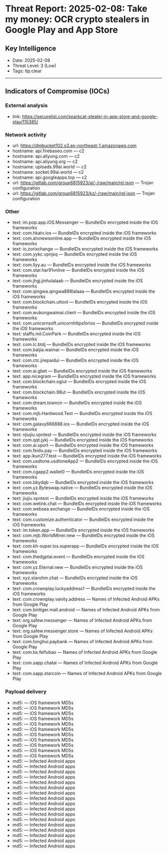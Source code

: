 # Threat Report: 2025-02-08: Take my money: OCR crypto stealers in Google Play and App Store


## Key Intelligence
* Date: 2025-02-08
* Threat Level: 3 (Low)
* Tags: tlp:clear

---

## Indicators of Compromise (IOCs)
### External analysis
* link: https://securelist.com/sparkcat-stealer-in-app-store-and-google-play/115385/

### Network activity
* url: https://dmbucket102.s3.ap-northeast-1.amazonaws.com
* hostname: api.firebaseo.com — c2
* hostname: api.aliyung.com — c2
* hostname: api.aliyung.org — c2
* hostname: uploads.99ai.world — c2
* hostname: socket.99ai.world — c2
* hostname: api.googleapps.top — c2
* url: https://gitlab.com/group6815923/ai/-/raw/main/rel.json — Trojan configuration
* url: https://gitlab.com/group6815923/kz/-/raw/main/rel.json — Trojan configuration

### Other
* text: im.pop.app.iOS.Messenger — BundleIDs encrypted inside the iOS frameworks
* text: com.hkatv.ios — BundleIDs encrypted inside the iOS frameworks
* text: com.atvnewsonline.app — BundleIDs encrypted inside the iOS frameworks
* text: io.zorixchange — BundleIDs encrypted inside the iOS frameworks
* text: com.yykc.vpnjsq — BundleIDs encrypted inside the iOS frameworks
* text: com.llyy.au — BundleIDs encrypted inside the iOS frameworks
* text: com.star.har91vnlive — BundleIDs encrypted inside the iOS frameworks
* text: com.jhgj.jinhulalaab — BundleIDs encrypted inside the iOS frameworks
* text: com.qingwa.qingwa888lalaaa — BundleIDs encrypted inside the iOS frameworks
* text: com.blockchain.uttool — BundleIDs encrypted inside the iOS frameworks
* text: com.wukongwaimai.client — BundleIDs encrypted inside the iOS frameworks
* text: com.unicornsoft.unicornhttpsforios — BundleIDs encrypted inside the iOS frameworks
* text: staffs.mil.CoinPark — BundleIDs encrypted inside the iOS frameworks
* text: com.lc.btdj — BundleIDs encrypted inside the iOS frameworks
* text: com.baijia.waimai — BundleIDs encrypted inside the iOS frameworks
* text: com.ctc.jirepaidui — BundleIDs encrypted inside the iOS frameworks
* text: com.ai.gbet — BundleIDs encrypted inside the iOS frameworks
* text: app.nicegram — BundleIDs encrypted inside the iOS frameworks
* text: com.blockchain.ogiut — BundleIDs encrypted inside the iOS frameworks
* text: com.blockchain.98ut — BundleIDs encrypted inside the iOS frameworks
* text: com.dream.towncn — BundleIDs encrypted inside the iOS frameworks
* text: com.mjb.Hardwood.Test — BundleIDs encrypted inside the iOS frameworks
* text: com.galaxy666888.ios — BundleIDs encrypted inside the iOS frameworks
* text: njiujiu.vpntest — BundleIDs encrypted inside the iOS frameworks
* text: com.qqt.jykj — BundleIDs encrypted inside the iOS frameworks
* text: com.ai.sport — BundleIDs encrypted inside the iOS frameworks
* text: com.feidu.pay — BundleIDs encrypted inside the iOS frameworks
* text: app.ikun277.test — BundleIDs encrypted inside the iOS frameworks
* text: com.usdtone.usdtoneApp2 — BundleIDs encrypted inside the iOS frameworks
* text: com.cgapp2.wallet0 — BundleIDs encrypted inside the iOS frameworks
* text: com.bbydqb — BundleIDs encrypted inside the iOS frameworks
* text: com.yz.Byteswap.native — BundleIDs encrypted inside the iOS frameworks
* text: jiujiu.vpntest — BundleIDs encrypted inside the iOS frameworks
* text: com.wetink.chat — BundleIDs encrypted inside the iOS frameworks
* text: com.websea.exchange — BundleIDs encrypted inside the iOS frameworks
* text: com.customize.authenticator — BundleIDs encrypted inside the iOS frameworks
* text: im.token.app — BundleIDs encrypted inside the iOS frameworks
* text: com.mjb.WorldMiner.new — BundleIDs encrypted inside the iOS frameworks
* text: com.kh-super.ios.superapp — BundleIDs encrypted inside the iOS frameworks
* text: com.thedgptai.event — BundleIDs encrypted inside the iOS frameworks
* text: com.yz.Eternal.new — BundleIDs encrypted inside the iOS frameworks
* text: xyz.starohm.chat — BundleIDs encrypted inside the iOS frameworks
* text: com.crownplay.luckyaddress1 — BundleIDs encrypted inside the iOS frameworks
* text: com.crownplay.vanity.address — Names of Infected Android APKs from Google Play
* text: com.bintiger.mall.android — Names of Infected Android APKs from Google Play
* text: org.safew.messenger — Names of Infected Android APKs from Google Play
* text: org.safew.messenger.store — Names of Infected Android APKs from Google Play
* text: com.tonghui.paybank — Names of Infected Android APKs from Google Play
* text: com.bs.feifubao — Names of Infected Android APKs from Google Play
* text: com.sapp.chatai — Names of Infected Android APKs from Google Play
* text: com.sapp.starcoin — Names of Infected Android APKs from Google Play

### Payload delivery
* md5: <md5> — iOS framework MD5s
* md5: <md5> — iOS framework MD5s
* md5: <md5> — iOS framework MD5s
* md5: <md5> — iOS framework MD5s
* md5: <md5> — iOS framework MD5s
* md5: <md5> — iOS framework MD5s
* md5: <md5> — iOS framework MD5s
* md5: <md5> — iOS framework MD5s
* md5: <md5> — iOS framework MD5s
* md5: <md5> — iOS framework MD5s
* md5: <md5> — iOS framework MD5s
* md5: <md5> — Infected Android apps
* md5: <md5> — Infected Android apps
* md5: <md5> — Infected Android apps
* md5: <md5> — Infected Android apps
* md5: <md5> — Infected Android apps
* md5: <md5> — Infected Android apps
* md5: <md5> — Infected Android apps
* md5: <md5> — Infected Android apps
* md5: <md5> — Infected Android apps
* md5: <md5> — Infected Android apps
* md5: <md5> — Infected Android apps
* md5: <md5> — Infected Android apps
* md5: <md5> — Infected Android apps
* md5: <md5> — Infected Android apps
* md5: <md5> — Infected Android apps
* md5: <md5> — Infected Android apps
* md5: <md5> — Infected Android apps
